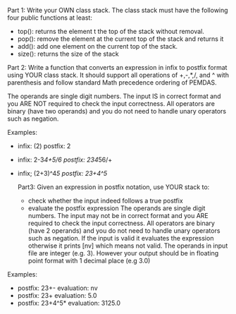 Part 1: Write your OWN class stack. The class stack must have the following four public functions at least:
 - top(): returns the element t the top of the stack without removal.
 - pop(): remove the element at the current top of the stack and returns it
 - add(): add one element on the current top of the stack.
 - size(): returns the size of the stack

Part 2: Write a function that converts an expression in infix to postfix format using YOUR class stack. 
It should support all operations of +,-,*,/, and ^ with parenthesis and follow standard Math precedence ordering of PEMDAS.

The operands are single digit numbers. The input IS in correct format and you ARE NOT required to check the input correctness.
All operators are binary (have two operands) and you do not need to handle unary operators such as negation.

Examples:
- infix: (2)     postfix: 2
- infix: 2-3*4+5/6   postfix: 234*56/+
- infix; (2+3)^4*5   postfix: 23+4^5*

  Part3: Given an expression in postfix notation, use YOUR stack to:
  - check whether the input indeed follows a true postfix
  - evaluate the postfix expression
The operands are single digit numbers. The input may not be in correct format and you ARE required to check the input correctness.
All operators are binary (have 2 operands) and you do not need to handle unary operators such as negation.
If the input is valid it evaluates the expression otherwise it prints [nv] which means not valid.
The operands in input file are integer (e.g. 3). However your output should be in floating point format with 1 decimal place (e.g 3.0)

Examples:
- postfix: 23+-    evaluation: nv
- postfix: 23+     evaluation: 5.0
- postfix: 23+4^5* evaluation: 3125.0 
